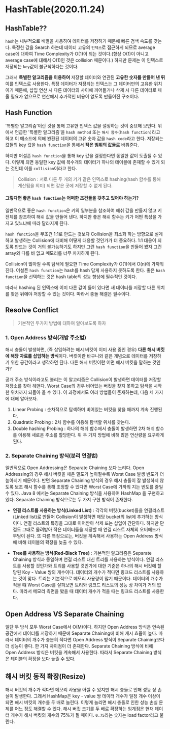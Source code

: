 # HashTable(2020.11.24)
## HashTable??
`hash`는 내부적으로 배열을 사용하여 데이터를 저장하기 때문에 빠른 검색 속도를 갖는다. 특정한 값을 Search 하는데 데이터 고유의 `인덱스`로 접근하게 되므로 average case에 대하여 Time Complexity가 O(1)이 되는 것이다.(항상 O(1)이 아니고 average case에 대해서 O(1)인 것은 collision 때문이다.) 하지만 문제는 이 인덱스로 저장되는 `key`값이 불규칙하다는 것이다. 

그래서 **특별한 알고리즘을 이용하여** 저장할 데이터와 연관된 **고유한 숫자를 만들어 낸 뒤** 이를 인덱스로 사용한다. 특정 데이터가 저장되는 인덱스는 그 데이터만의 고유한 위치이기 때문에, 삽입 연산 시 다른 데이터의 사이에 끼어들거나 삭제 시 다른 데이터로 채울 필요가 없으므로 연산에서 추가적인 비용이 없도록 만들어진 구조이다. 

## Hash Function
'특별한 알고리즘'이란 것을 통해 고유한 인덱스 값을 설정하는 것이 중요해 보인다. 위에서 언급한 '특별한 알고리즘'을 `hash method` 또는  `해시 함수(hash function)`라고 하고 이 메소드에 의해 봔환된 데이터의 고유 숫자 값을 `hash code`라고 한다. 저장되는 값들의 key 값을 `hash function`을 통해서 **작은 범위의 값들로** 바꿔준다. 

하지만 어설픈 `hash function`을 통해 key 값을 결정한다면 동일한 값이 도출될 수 있다. 이렇게 되면 동일한 key 값에 복수개의 데이터가 하나의 테이블에 존재할 수 있게 되는 것인데 이를 `collision`이라고 한다. 

> Collision : 서로 다른 두 개의 키가 같은 인덱스로 hashing(hash 함수를 통해 계산됨을 의미) 되면 같은 곳에 저장할 수 없게 된다. 

#### 그렇다면 좋은 `hash function`는 어떠한 조건들을 갖추고 있어야 하는가?

일반적으로 좋은 `hash function`은 키의 일부분을 참조하여 해쉬 값을 만들지 않고 키 전체를 참조하여 해쉬 값을 만들어 낸다. 하지만 좋은 해쉬 함수는 키가 어떤 특성을 가지고 있느냐에 따라 달라지게 된다. 

`hash function`을 무조건 1:1로 만드는 것보다 Collision을 최소화 하는 방향으로 설계하고 발생하는 Collision에 대비해 어떻게 대응할 것인가가 더 중요하다. 1:1 대응이 되도록 만드는 것이 거의 불가능하기도 하지만 그런 `hash function`을 만들어 봤자 그건 array와 다를 바 없고 메모리를 너무 차지하게 된다. 

Collision이 많아질 수록 탐색에 필요한 Time Complexity가 O(1)에서 O(n)에 가까워진다. 어설픈 `hash function`는 hash를 hash 답게 사용하지 못하도록 한다. 좋은 `hash function`을 선택하는 것은 hash table의 성능 향상에 필수적인 것이다. 

따라서 hashing 된 인덱스에 이미 다른 값이 들어 있다면 새 데이터를 저장할 다른 위치를 찾은 뒤에야 저장할 수 있는 것이다. 따라서 충돌 해결은 필수이다. 

## Resolve Conflict 
> 기본적인 두가지 방법에 대하여 알아보도록 하자 

### 1. Open Address 방식(개방 주소법)
해시 충돌이 발생하면, (즉 삽입하려는 해시 버킷이 이미 사용 중인 경우) **다른 해시 버킷에 해당 자료를 삽입하는 방식**이다. 버킷이란 바구니와 같은 개념으로 데이터를 저장하기 위한 공간이라고 생각하면 된다. 다른 해시 버킷이란 어떤 해시 버킷을 말하는 것인가?

공개 주소 방식이라고도 불리는 이 알고리즘은 Collision이 발생하면 데이터를 저장할 저장소를 찾아 헤맨다. Worst Case의 경우 비어있는 버킷을 찾지 못하고  탐색을 시작한 위치까지 되돌아 올 수 있다. 이 과정에서도 여러 방법들이 존재하는데, 다음 세 가지에 대해 알아보자. 

1. Linear Probing : 순차적으로 탐색하며 비어있는 버킷을 찾을 때까지 계속 진행된다. 
2. Quadratic Probing : 2차 함수를 이용해 탐색할 위치를 찾는다. 
3. Double hashing Probing : 하나의 해쉬 함수에서 충돌이 발생하면 2차 해쉬 함수를 이용해 새로운 주소를 할당한다. 위 두 가지 방법에 비해 많은 연산량을 요구하게 된다. 


### 2. Separate Chaining 방식(분리 연결법)

일반적으로 Open Addressing은 Separate Chaining 보다 느리다. Open Addressing의 경우 해시 버킷을 채운 밀도가 높아질수록 Worst Case 발생 빈도가 더 높아지기 때문이다. 반면 Separate Chaining 방식의 경우 해시 충돌이 잘 발생하지 않도록 보조 해시 함수를 통해 조정할 수 있다면 Worst Case에 가까워 지는 빈도를 줄일 수 있다. Java 8 에서는 Separate Chaining 방식을 사용하여 HashMap 을 구현하고 있다. Separate Chaining 방식으로는 두 가지 구현 방식이 존재한다.

-  **연결 리스트를 사용하는 방식(Linked List)** : 각각의 버킷(bucket)들을 연결리스트(Linked list)로 만들어 Collision이 발생하면 해당 bucket의 list에 추가하는 방식이다. 연결 리스트의 특징을 그대로 이어받아 삭제 또는 삽입이 간단하다. 하지만 단점도 그대로 물려받아 작은 데이터들을 저장할 때 연결 리스트 자체의 오버헤드가 부담이 된다. 또 다른 특징으로는, 버킷을 계속해서 사용하는 Open Address 방식에 비해 테이블의 확장을 늦출 수 있다. 

- **Tree를 사용하는 방식(Red-Black Tree)** : 기본적인 알고리즘은 Separate Chaining 방식과 동일하며 연결 리스트 대신 트리를 사용하는 방식이다. 연결 리스트를 사용할 것인가와 트리를 사용할 것인가에 대한 기준은 하나의 해시 버킷에 할당된 Koy - Value 쌍의 개수이다. 데이터의 개수가 적다면 링크드 리스트를 사용하는 것이 맞다. 트리는 기본적으로 메모리 사용량이 많기 때문이다. 데이터의 개수가 적을 떄 Worst Case를 살펴보면 트리와 링크드 리스트의 성능 상 차이가 거의 없다. 따라서 메모리 측면을 봤을 때 데이터 개수가 적을 때는 링크드 리스트를 사용한다. 

## Open Address VS Separate Chaining
일단 두 방식 모두 Worst Case에서 O(M)이다. 하지만 Open Address 방식은 연속된 공간에서 데이터를 저장하기 때문에 Separate Chaining에 비해 캐시 효율이 높다. 따라서 데이터의 개수가 충분히 적다면 Open Address 방식이 Separate Chaining보다 더 성능이 좋다. 한 가지 차이점이 더 존재한다. Separate Chaining 방식에 비해 Open Address 방식은 버킷을 계속해서 사용한다. 따라서 Separate Chaining 방식은 테이블의 확장을 보다 늦출 수 있다.  


## 해시 버킷 동적 확장(Resize)
해시 버킷의 개수가 적다면 메모리 사용을 아낄 수 있지만 해시 충돌로 인해 성능 상 손실이 발생한다. 그래서 HashMap은 key - value 쌍 데이터 개수가 일정 개수 이상이 되면 해시 버킷의 개수를 두 배로 늘린다. 이렇게 늘리면 해시 충돌로 인한 성능 손실 문제를 어느 정도 해결할 수 있다. 해시 버킷 크기를 두 배로 확장하는 임계점은 현재 데이터 개수가 해시 버킷의 개수의 75%가 될 때이다. `0.75`라는 숫자는 load factor라고 불린다.  

